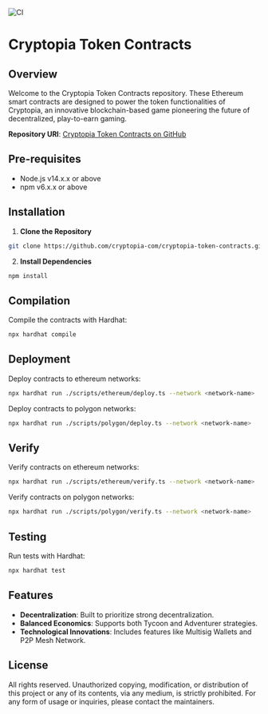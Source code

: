 ![CI](https://github.com/cryptopia-com/cryptopia-token-contracts/actions/workflows/hardhat-ci.yml/badge.svg?branch=development)

# Cryptopia Token Contracts

## Overview

Welcome to the Cryptopia Token Contracts repository. These Ethereum smart contracts are designed to power the token functionalities of Cryptopia, an innovative blockchain-based game pioneering the future of decentralized, play-to-earn gaming.

**Repository URI**: [Cryptopia Token Contracts on GitHub](https://github.com/cryptopia-com/cryptopia-token-contracts.git)

## Pre-requisites

- Node.js v14.x.x or above
- npm v6.x.x or above

## Installation

1. **Clone the Repository**
```bash
git clone https://github.com/cryptopia-com/cryptopia-token-contracts.git
```

2. **Install Dependencies**
```bash
npm install
```

## Compilation

Compile the contracts with Hardhat:
```bash
npx hardhat compile
```

## Deployment

Deploy contracts to ethereum networks:
```bash
npx hardhat run ./scripts/ethereum/deploy.ts --network <network-name>
```

Deploy contracts to polygon networks:
```bash
npx hardhat run ./scripts/polygon/deploy.ts --network <network-name>
```

## Verify

Verify contracts on ethereum networks:
```bash
npx hardhat run ./scripts/ethereum/verify.ts --network <network-name>
```

Verify contracts on polygon networks:
```bash
npx hardhat run ./scripts/polygon/verify.ts --network <network-name>
```

## Testing

Run tests with Hardhat:
```bash
npx hardhat test
```

## Features

- **Decentralization**: Built to prioritize strong decentralization.
- **Balanced Economics**: Supports both Tycoon and Adventurer strategies.
- **Technological Innovations**: Includes features like Multisig Wallets and P2P Mesh Network.

## License

All rights reserved. Unauthorized copying, modification, or distribution of this project or any of its contents, via any medium, is strictly prohibited. For any form of usage or inquiries, please contact the maintainers.
